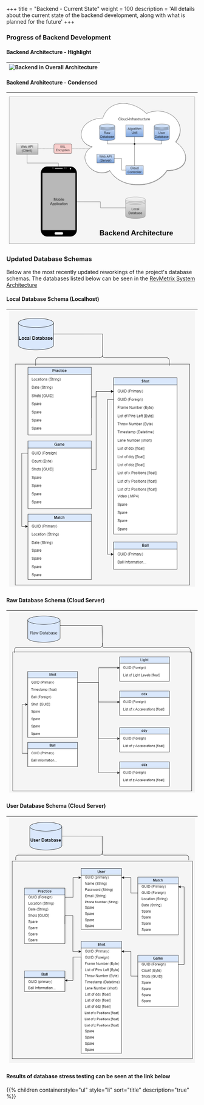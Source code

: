 +++
title = "Backend - Current State"
weight = 100
description = 'All details about the current state of the backend development, along with what is planned for the future'
+++

### Progress of Backend Development

#### Backend Architecture - Highlight
| ![Backend in Overall Architecture](BackendHighlight.png?width=60vw&lightbox=false&text-align=left)|
|:--:|

#### Backend Architecture - Condensed
| ![Backend Architecture](BackendArchitecture.png?width=50vw&lightbox=false&text-align=left)|
|:--:|

### Updated Database Schemas
Below are the most recently updated reworkings of the project's database schemas.  The databases listed below can be seen in the [RevMetrix System Architecture](/Wiki/current-project-status/)

#### Local Database Schema (Localhost)
| ![Local Database](LocalDatabase.png?width=25vw&lightbox=false&text-align=left)|
|:--:|

#### Raw Database Schema (Cloud Server)
| ![Raw Database](RawDatabase.png?width=30vw&lightbox=false) |
|:--:|

#### User Database Schema (Cloud Server)
| ![User Database](UserDatabase.png?width=30vw&lightbox=false) |
|:--:|

#### Results of database stress testing can be seen at the link below
{{% children containerstyle="ul" style="li" sort="title" description="true" %}}
